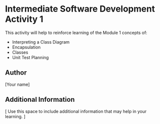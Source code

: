 # Intermediate Software Development Activity 1
This activity will help to reinforce learning of the Module 1 concepts of:

- Interpreting a Class Diagram
- Encapsulation
- Classes
- Unit Test Planning

## Author
[Your name]

## Additional Information
[ Use this space to include additional information that may help in your learning. ]
